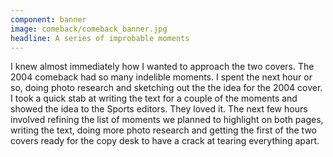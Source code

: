 ```yaml
---
component: banner
image: comeback/comeback_banner.jpg
headline: A series of improbable moments
---
```



I knew almost immediately how I wanted to approach the two covers. The 2004 comeback had so many indelible moments. I spent the next hour or so, doing photo research and sketching out the the idea for the 2004 cover. I took a quick stab at writing the text for a couple of the moments and showed the idea to the Sports editors. They loved it. The next few hours involved refining the list of moments we planned to highlight on both pages, writing the text, doing more photo research and getting the first of the two covers ready for the copy desk to have a crack at tearing everything apart.